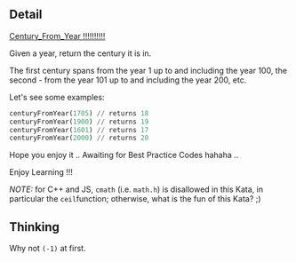 ## Detail

[Century_From_Year !!!!!!!!!!](https://www.codewars.com/kata/century-from-year/train/haskell)

Given a year, return the century it is in.

The first century spans from the year 1 up to and including the year 100,
the second - from the year 101 up to and including the year 200, etc.

Let's see some examples:

```haskell
centuryFromYear(1705) // returns 18
centuryFromYear(1900) // returns 19
centuryFromYear(1601) // returns 17
centuryFromYear(2000) // returns 20
```

Hope you enjoy it .. Awaiting for Best Practice Codes hahaha ..

Enjoy Learning !!!

*NOTE:* for C++ and JS, `cmath` (i.e. `math.h`) is disallowed in this Kata, in particular the `ceil`function; otherwise, what is the fun of this Kata? ;)

## Thinking

Why not `(-1)` at first.